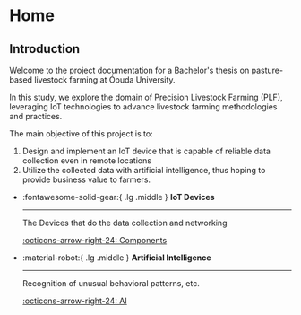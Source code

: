 # Home

## Introduction
Welcome to the project documentation for a Bachelor's thesis on pasture-based livestock farming at Óbuda University.

In this study, we explore the domain of Precision Livestock Farming (PLF), leveraging IoT technologies to advance livestock farming methodologies and practices.

The main objective of this project is to:

1. Design and implement an IoT device that is capable of reliable data collection even in remote locations
2. Utilize the collected data with artificial intelligence, thus hoping to provide business value to farmers.

<div class="grid cards" markdown>

-   :fontawesome-solid-gear:{ .lg .middle } __IoT Devices__

    ---

    The Devices that do the data collection and networking

    [:octicons-arrow-right-24: Components](components.md)

-   :material-robot:{ .lg .middle } __Artificial Intelligence__

    ---

    Recognition of unusual behavioral patterns, etc.

    [:octicons-arrow-right-24: AI]()

</div>